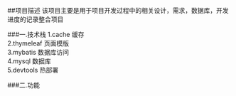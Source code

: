 ##项目描述
 该项目主要是用于项目开发过程中的相关设计，需求，数据库，开发进度的记录整合项目

###一.技术栈
   1.cache 缓存<br>
   2.thymeleaf 页面模版<br>
   3.mybatis 数据库访问<br>
   4.mysql 数据库<br>
   5.devtools 热部署<br>

###二.功能